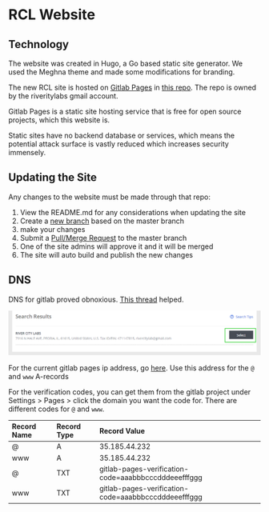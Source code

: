 # RCL Website

## Technology

The website was created in Hugo, a Go based static site generator. We used the Meghna theme and made some modifications for branding. 

The new RCL site is hosted on [Gitlab Pages](https://about.gitlab.com/product/pages/) in [this repo](https://gitlab.com/RiverCityLabs/website).  The repo is owned by the riveritylabs gmail account.

Gitlab Pages is a static site hosting service that is free for open source projects, which this website is.

Static sites have no backend database or services, which means the potential attack surface is vastly reduced which increases security immensely.

## Updating the Site

Any changes to the website must be made through that repo:

1. View the README.md for any considerations when updating the site
2. Create a [new branch](https://docs.gitlab.com/ee/gitlab-basics/create-branch.html#how-to-create-a-branch) based on the master branch
3.  make your changes
4. Submit a [Pull/Merge Request](https://docs.gitlab.com/ee/gitlab-basics/add-merge-request.html) to the master branch
5. One of the site admins will approve it and it will be merged
6. The site will auto build and publish the new changes

## DNS

DNS for gitlab proved obnoxious. [This thread](https://stackoverflow.com/questions/48913026/gitlab-pages-failed-to-verify-domain-ownership) helped.

![It required setting up two different domains in gitlab pages to have the site with with and without www.](../.gitbook/assets/image%20%2815%29.png)



For the current gitlab pages ip address, go [here](https://docs.gitlab.com/ee/user/gitlab_com/#gitlab-pages). Use this address for the `@` and `www` A-records

For the verification codes, you can get them from the gitlab project under Settings &gt; Pages &gt; click the domain you want the code for. There are different codes for `@` and `www`.

| Record Name | Record Type | Record Value |
| :--- | :--- | :--- |
| @ | A | 35.185.44.232 |
| www | A | 35.185.44.232 |
| @ | TXT | gitlab-pages-verification-code=aaabbbcccdddeeefffggg |
| www | TXT | gitlab-pages-verification-code=aaabbbcccdddeeefffggg |

